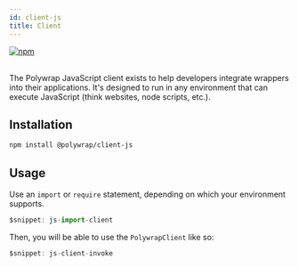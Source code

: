```yaml
---
id: client-js
title: Client
---
```


<a href="https://www.npmjs.com/package/@polywrap/client-js" target="_blank" rel="noopener noreferrer">
<img src="https://img.shields.io/npm/v/@polywrap/client-js.svg" alt="npm"/>
</a>

<br/>
<br/>

The Polywrap JavaScript client exists to help developers integrate wrappers into their applications. It's designed to run in any environment that can execute JavaScript (think websites, node scripts, etc.).

## Installation

```bash
npm install @polywrap/client-js
```

## Usage

Use an `import` or `require` statement, depending on which your environment supports.

```js
$snippet: js-import-client
```

Then, you will be able to use the `PolywrapClient` like so:

```js
$snippet: js-client-invoke
```
